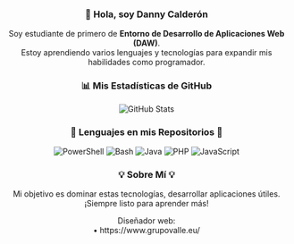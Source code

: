 <h3 align="center">👋 Hola, soy Danny Calderón</h3>
<p align="center">
  Soy estudiante de primero de <strong>Entorno de Desarrollo de Aplicaciones Web (DAW)</strong>. <br>
  Estoy aprendiendo varios lenguajes y tecnologías para expandir mis habilidades como programador.
</p>

<h3 align="center">📊 Mis Estadísticas de GitHub</h3>
<p align="center">
  <img src="https://github-readme-stats.vercel.app/api?username=danny-calderon&show_icons=true&theme=tokyonight" alt="GitHub Stats" />
</p>

<h3 align="center">📎 Lenguajes en mis Repositorios 📎</h3>
<p align="center">
  <img src="https://img.shields.io/badge/PowerShell-5391FE?style=for-the-badge&logo=powershell&logoColor=white" alt="PowerShell" />
  <img src="https://img.shields.io/badge/Bash-4EAA25?style=for-the-badge&logo=gnu-bash&logoColor=white" alt="Bash" />
  <img src="https://img.shields.io/badge/Java-%23ED8B00.svg?style=for-the-badge&logo=openjdk&logoColor=white" alt="Java" />
  <img src="https://img.shields.io/badge/PHP-777BB4?style=for-the-badge&logo=php&logoColor=white" alt="PHP" />
  <img src="https://img.shields.io/badge/JavaScript-F7DF1E?style=for-the-badge&logo=javascript&logoColor=black" alt="JavaScript" />
</p>

<h3 align="center">💡 Sobre Mí 💡</h3>
<p align="center">
  Mi objetivo es dominar estas tecnologías, desarrollar aplicaciones útiles. ¡Siempre listo para aprender más!
</p>
<p align="center">
  Diseñador web: <br>
  • https://www.grupovalle.eu/
</p>
<!---
danny-calderon/danny-calderon is a ✨ special ✨ repository because its `README.md` (este archivo) aparece en tu perfil de GitHub.
--->
